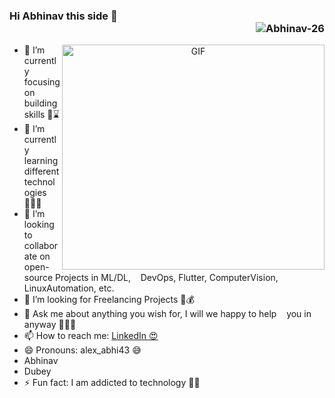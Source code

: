 ### Hi Abhinav this side 👋 <div  align="right"> <img src="https://komarev.com/ghpvc/?username=Abhinav-26&color=green" alt="Abhinav-26"/> </div>
<center><img align="right" alt="GIF" width="420" height="360" src="https://media1.tenor.com/images/cd37fa49c983ac905df0016fd5b6a2ee/tenor.gif" /></center>

- 🔭 I’m currently focusing on building skills 👨⌛️
- 🌱 I’m currently learning different technologies 👨🏻‍💻
- 👯 I’m looking to collaborate on open-source Projects in ML/DL,&nbsp;&nbsp;&nbsp; DevOps, Flutter, ComputerVision, LinuxAutomation, etc.
- 🤔 I’m looking for Freelancing Projects 💸💰
- 💬 Ask me about anything you wish for, I will we happy to help &nbsp;&nbsp;&nbsp;you in anyway 👦🏻🥰
- 📫 How to reach me: <a href="https://www.linkedin.com/in/abhinavdubey26/">LinkedIn 😍</a>
- 😄 Pronouns: alex_abhi43 😅
-    Abhinav
-    Dubey
- ⚡ Fun fact: I am addicted to technology 🤩😍


